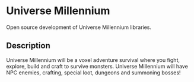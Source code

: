 # Universe Millennium
Open source development of Universe Millennium libraries.

## Description
Universe Millennium will be a voxel adventure survival where you fight, explore, build and craft to survive monsters. Universe Millennium will have NPC enemies, crafting, special loot, dungeons and summoning bosses!
